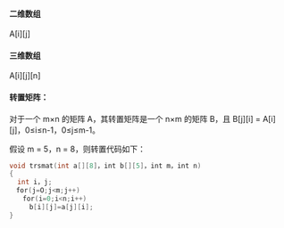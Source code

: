 #### 二维数组
A[i][j]

#### 三维数组
A[i][j][n]

#### 转置矩阵：
对于一个 m×n 的矩阵 A，其转置矩阵是一个 n×m 的矩阵 B，且 B[j][i] = A[i][j]，0≤i≤n-1，0≤j≤m-1。

假设 m = 5，n = 8，则转置代码如下：
```c++
void trsmat(int a[][8]，int b[][5]，int m，int n)
{ 
  int i，j;
　for(j=O;j<m;j++)
　　for(i=0;i<n;i++)
　　　b[i][j]=a[j][i];
}
```